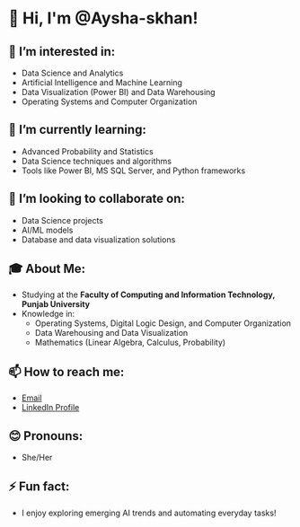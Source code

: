 # 👋 Hi, I'm @Aysha-skhan!

## 👀 I’m interested in:
- Data Science and Analytics
- Artificial Intelligence and Machine Learning
- Data Visualization (Power BI) and Data Warehousing
- Operating Systems and Computer Organization

## 🌱 I’m currently learning:
- Advanced Probability and Statistics
- Data Science techniques and algorithms
- Tools like Power BI, MS SQL Server, and Python frameworks

## 💞️ I’m looking to collaborate on:
- Data Science projects
- AI/ML models
- Database and data visualization solutions

## 🎓 About Me:
- Studying at the **Faculty of Computing and Information Technology, Punjab University**
- Knowledge in:
  - Operating Systems, Digital Logic Design, and Computer Organization
  - Data Warehousing and Data Visualization
  - Mathematics (Linear Algebra, Calculus, Probability)

## 📫 How to reach me:
- [Email](mailto:your-ayshaskak@gmail.com)
- [LinkedIn Profile](https://www.linkedin.com/in/ayesha-khan-018171273)

## 😊 Pronouns:
- She/Her

## ⚡ Fun fact:
- I enjoy exploring emerging AI trends and automating everyday tasks!


<!---
Aysha-skhan/Aysha-skhan is a ✨ special ✨ repository because its `README.md` (this file) appears on your GitHub profile.
You can click the Preview link to take a look at your changes.
--->
